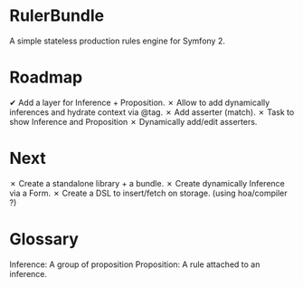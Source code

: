 RulerBundle
===========

A simple stateless production rules engine for Symfony 2.

Roadmap
=======

✔ Add a layer for Inference + Proposition.
✗ Allow to add dynamically inferences and hydrate context via @tag.
✗ Add asserter (match).
✗ Task to show Inference and Proposition
✗ Dynamically add/edit asserters.

Next
====
✗ Create a standalone library + a bundle.
✗ Create dynamically Inference via a Form.
✗ Create a DSL to insert/fetch on storage. (using hoa/compiler ?)

Glossary
==========

Inference:   A group of proposition
Proposition: A rule attached to an inference.

